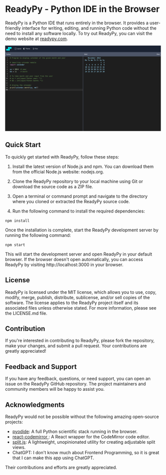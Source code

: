 # ReadyPy - Python IDE in the Browser

ReadyPy is a Python IDE that runs entirely in the browser. It provides a user-friendly interface for writing, editing, and running Python code without the need to install any software locally. To try out ReadyPy, you can visit the demo website at [readypy.com](https://readypy.com).

![Demo](/images/demo.png)

## Quick Start

To quickly get started with ReadyPy, follow these steps:

1. Install the latest version of Node.js and npm. You can download them from the official Node.js website: nodejs.org.

2. Clone the ReadyPy repository to your local machine using Git or download the source code as a ZIP file.

3. Open a terminal or command prompt and navigate to the directory where you cloned or extracted the ReadyPy source code.

4. Run the following command to install the required dependencies:

```
npm install
```

Once the installation is complete, start the ReadyPy development server by running the following command:

```
npm start
````
This will start the development server and open ReadyPy in your default browser. If the browser doesn't open automatically, you can access ReadyPy by visiting http://localhost:3000 in your browser.

## License

ReadyPy is licensed under the MIT license, which allows you to use, copy, modify, merge, publish, distribute, sublicense, and/or sell copies of the software. The license applies to the ReadyPy project itself and its associated files unless otherwise stated. For more information, please see the LICENSE.md file.

## Contribution

If you're interested in contributing to ReadyPy, please fork the repository, make your changes, and submit a pull request. Your contributions are greatly appreciated!

## Feedback and Support

If you have any feedback, questions, or need support, you can open an issue on the ReadyPy GitHub repository. The project maintainers and community members will be happy to assist you.

## Acknowledgments

ReadyPy would not be possible without the following amazing open-source projects:

* [pyodide](https://github.com/pyodide/pyodide): A full Python scientific stack running in the browser.
* [react-codemirror
](https://github.com/uiwjs/react-codemirror): A React wrapper for the CodeMirror code editor.
* [split.js](https://github.com/nathancahill/split): A lightweight, unopinionated utility for creating adjustable split views.
* ChatGPT: I don't know much about Frontend Programming, so it is great that I can make this app using ChatGPT.

Their contributions and efforts are greatly appreciated.